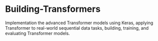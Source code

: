 # Building-Transformers
Implementation the advanced Transformer models using Keras, applying Transformer to real-world sequential data tasks,  building, training, and evaluating Transformer models.

